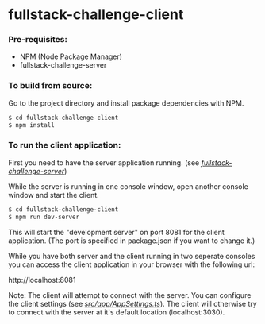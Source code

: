 # fullstack-challenge-client

### Pre-requisites:

* NPM (Node Package Manager)
* fullstack-challenge-server

### To build from source:

Go to the project directory and install package dependencies with NPM.

```sh
$ cd fullstack-challenge-client
$ npm install
```

### To run the client application:

First you need to have the server application running. (see *[fullstack-challenge-server](../fullstack-challenge-server)*)

While the server is running in one console window, open another console window and start the client.

```sh
$ cd fullstack-challenge-client
$ npm run dev-server
```

This will start the "development server" on port 8081 for the client application. (The port is specified in package.json if you want to change it.)

While you have both server and the client running in two seperate consoles you can access the client application in your browser with the following url:

http://localhost:8081

Note: The client will attempt to connect with the server. You can configure the client settings (see *[src/app/AppSettings.ts](./src/app/AppSettings.ts)*). The client will otherwise try to connect with the server at it's default location (localhost:3030).
